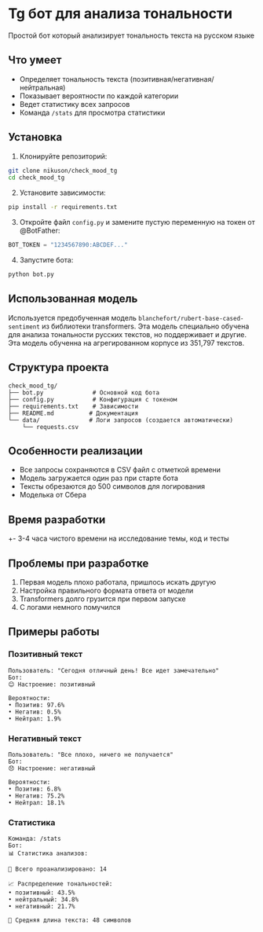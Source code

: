 # Tg бот для анализа тональности

Простой бот который анализирует тональность текста на русском языке

## Что умеет

- Определяет тональность текста (позитивная/негативная/нейтральная)
- Показывает вероятности по каждой категории
- Ведет статистику всех запросов
- Команда `/stats` для просмотра статистики

## Установка

1. Клонируйте репозиторий:
```bash
git clone nikuson/check_mood_tg
cd check_mood_tg
```

2. Установите зависимости:
```bash
pip install -r requirements.txt
```

3. Откройте файл `config.py` и замените пустую переменную на токен от @BotFather:
```python
BOT_TOKEN = "1234567890:ABCDEF..."
```

4. Запустите бота:
```bash
python bot.py
```

## Использованная модель

Используется предобученная модель `blanchefort/rubert-base-cased-sentiment` из библиотеки transformers. Эта модель специально обучена для анализа тональности русских текстов, но поддерживает и другие.
Эта модель обученна на агрегированном корпусе из 351,797 текстов.

## Структура проекта

```
check_mood_tg/
├── bot.py              # Основной код бота
├── config.py           # Конфигурация с токеном
├── requirements.txt    # Зависимости
├── README.md          # Документация
└── data/              # Логи запросов (создается автоматически)
    └── requests.csv
```

## Особенности реализации

- Все запросы сохраняются в CSV файл с отметкой времени
- Модель загружается один раз при старте бота
- Тексты обрезаются до 500 символов для логирования
- Моделька от Сбера

## Время разработки

+- 3-4 часа чистого времени на исследование темы, код и тесты

## Проблемы при разработке

1. Первая модель плохо работала, пришлось искать другую
2. Настройка правильного формата ответа от модели
3. Transformers долго грузится при первом запуске
4. С логами немного помучился

## Примеры работы

### Позитивный текст
```
Пользователь: "Сегодня отличный день! Все идет замечательно"
Бот: 
😊 Настроение: позитивный

Вероятности:
• Позитив: 97.6%
• Негатив: 0.5%
• Нейтрал: 1.9%
```

### Негативный текст
```
Пользователь: "Все плохо, ничего не получается"
Бот:
😞 Настроение: негативный

Вероятности:
• Позитив: 6.8%
• Негатив: 75.2%
• Нейтрал: 18.1%
```

### Статистика
```
Команда: /stats
Бот:
📊 Статистика анализов:

📝 Всего проанализировано: 14

📈 Распределение тональностей:
• позитивный: 43.5%
• нейтральный: 34.8%
• негативный: 21.7%

📏 Средняя длина текста: 48 символов
```
